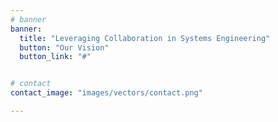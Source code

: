 ```yaml
---
# banner
banner:
  title: "Leveraging Collaboration in Systems Engineering"
  button: "Our Vision"
  button_link: "#"


# contact
contact_image: "images/vectors/contact.png"

---
```

